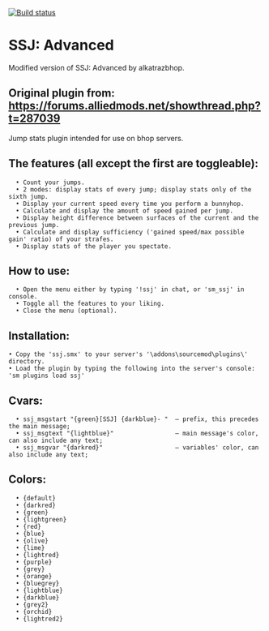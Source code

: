 [![Build status](https://travis-ci.org/neko-pm/ssj.svg?branch=master)](https://travis-ci.org/neko-pm/ssj)
# SSJ: Advanced 
Modified version of SSJ: Advanced by alkatrazbhop.

## Original plugin from: https://forums.alliedmods.net/showthread.php?t=287039


Jump stats plugin intended for use on bhop servers.

## The features (all except the first are toggleable):

      • Count your jumps.
      • 2 modes: display stats of every jump; display stats only of the sixth jump.
      • Display your current speed every time you perform a bunnyhop.
      • Calculate and display the amount of speed gained per jump.
      • Display height difference between surfaces of the current and the previous jump.
      • Calculate and display sufficiency ('gained speed/max possible gain' ratio) of your strafes.
      • Display stats of the player you spectate.


## How to use:

      • Open the menu either by typing '!ssj' in chat, or 'sm_ssj' in console.
      • Toggle all the features to your liking.
      • Close the menu (optional).


## Installation:

    • Copy the 'ssj.smx' to your server's '\addons\sourcemod\plugins\' directory.
    • Load the plugin by typing the following into the server's console: 'sm plugins load ssj'


## Cvars:

      • ssj_msgstart "{green}[SSJ] {darkblue}- "  – prefix, this precedes the main message;
      • ssj_msgtext "{lightblue}"                 – main message's color, can also include any text;
      • ssj_msgvar "{darkred}"                    – variables' color, can also include any text;
      
## Colors:

      • {default}
      • {darkred}
      • {green}
      • {lightgreen}
      • {red}
      • {blue}
      • {olive}
      • {lime}
      • {lightred}
      • {purple}
      • {grey}
      • {orange}
      • {bluegrey}
      • {lightblue}
      • {darkblue}
      • {grey2}
      • {orchid}
      • {lightred2}
